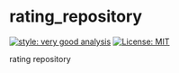 # rating_repository

[![style: very good analysis][very_good_analysis_badge]][very_good_analysis_link]
[![License: MIT][license_badge]][license_link]

rating repository

[license_badge]: https://img.shields.io/badge/license-MIT-blue.svg
[license_link]: https://opensource.org/licenses/MIT
[very_good_analysis_badge]: https://img.shields.io/badge/style-very_good_analysis-B22C89.svg
[very_good_analysis_link]: https://pub.dev/packages/very_good_analysis
